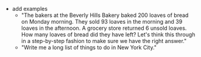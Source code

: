 - add examples
    - "The bakers at the Beverly Hills Bakery baked 200 loaves of bread on Monday morning. They sold 93 loaves in the morning and 39 loaves in the afternoon. A grocery store returned 6 unsold loaves. How many loaves of bread did they have left? Let's think this through in a step-by-step fashion to make sure we have the right answer."
    - "Write me a long list of things to do in New York City."
